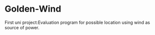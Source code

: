 # Golden-Wind
First uni project:Evaluation program for possible location using wind as source of power.
